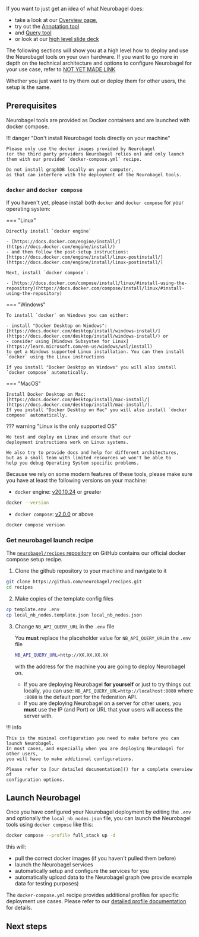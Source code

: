 If you want to just get an idea of what Neurobagel does:

- take a look at our [Overview page](./overview.md),
- try out the [Annotation tool](https://annotate.neurobagel.org/)
- and [Query tool](https://query.neurobagel.org/)
- or look at our [high level slide deck](https://docs.google.com/presentation/d/1dyRJkJWVwEBSU5CPqj-GuD5Jw_csltOULvGqVswycGc/edit?usp=sharing)

The following sections will show you 
at a high level how to deploy and use the 
Neurobagel tools on your own hardware.
If you want to go more in depth on the technical
architecture and options to configure Neurobagel
for your use case, refer to [NOT YET MADE LINK]()

Whether you just want to try them out 
or deploy them for other users, 
the setup is the same.

## Prerequisites

Neurobagel tools are provided as Docker containers 
and are launched with docker compose. 

!!! danger "Don't install Neurobagel tools directly on your machine"
    
    Please only use the docker images provided by Neurobagel 
    (or the third party providers Neurobagel relies on) and only launch
    them with our provided `docker-compose.yml` recipe.

    Do not install graphDB locally on your computer, 
    as that can interfere with the deployment of the Neurobagel tools.

### `docker` and `docker compose` 
If you haven't yet, please install both `docker` and `docker compose`
for your operating system:

=== "Linux"

    Directly install `docker engine` 
    
    - [https://docs.docker.com/engine/install/](https://docs.docker.com/engine/install/)
    - and then follow the post-setup instructions: [https://docs.docker.com/engine/install/linux-postinstall/](https://docs.docker.com/engine/install/linux-postinstall/)

    Next, install `docker compose`: 

    - [https://docs.docker.com/compose/install/linux/#install-using-the-repository](https://docs.docker.com/compose/install/linux/#install-using-the-repository)

=== "Windows"

    To install `docker` on Windows you can either:

    - install "Docker Desktop on Windows": [https://docs.docker.com/desktop/install/windows-install/](https://docs.docker.com/desktop/install/windows-install/) or
    - consider using [Windows Subsystem for Linux](https://learn.microsoft.com/en-us/windows/wsl/install)
    to get a Windows supported Linux installation. You can then install `docker` using the Linux instructions

    If you install "Docker Desktop on Windows" you will also install `docker compose` automatically.

=== "MacOS"

    Install Docker Desktop on Mac: [https://docs.docker.com/desktop/install/mac-install/](https://docs.docker.com/desktop/install/mac-install/).
    If you install "Docker Desktop on Mac" you will also install `docker compose` automatically.

??? warning "Linux is the only supported OS"

    We test and deploy on Linux and ensure that our
    deployment instructions work on Linux systems.

    We also try to provide docs and help for different architectures,
    but as a small team with limited resources we won't be able to 
    help you debug Operating System specific problems. 

Because we rely on some modern features of these
tools, please make sure you have at least the following
versions on your machine:

- `docker` engine: [v20.10.24](https://docs.docker.com/engine/release-notes/20.10/) or greater
```bash
docker --version
```
- `docker compose`: [v2.0.0](https://github.com/docker/compose/releases/tag/v2.0.0) or above
```bash
docker compose version
```
### Get neurobagel launch recipe

The [`neurobagel/recipes` repository](https://github.com/neurobagel/recipes) 
on GitHub contains our official
docker compose setup recipe. 

1. Clone the github repository to your machine and navigate to it
```bash
git clone https://github.com/neurobagel/recipes.git
cd recipes
```
2. Make copies of the template config files
```bash
cp template.env .env
cp local_nb_nodes.template.json local_nb_nodes.json
```
3. Change `NB_API_QUERY_URL` in the `.env` file 

    You **must** replace the placeholder value for `NB_API_QUERY_URL`in the `.env` file
    
    ```bash
    NB_API_QUERY_URL=http://XX.XX.XX.XX
    ```
    with the address for the machine you are going to deploy Neurobagel on.

    - If you are deploying Neurobagel **for yourself** or just to try things out locally, 
   you can use: `NB_API_QUERY_URL=http://localhost:8080` 
    where `:8080` is the default port for the federation API.
    - If you are deploying Neurobagel on a server for other users, 
   you **must** use the IP (and Port) or URL that your users will access the server with. 
   
!!! info

    This is the minimal configuration you need to make before you can launch Neurobagel.
    In most cases, and especially when you are deploying Neurobagel for other users,
    you will have to make additional configurations. 

    Please refer to [our detailed documentation]() for a complete overview of 
    configuration options.

## Launch Neurobagel

Once you have configured your Neurobagel deployment by editing the `.env`
and optionally the `local_nb_nodes.json` file, you can launch the Neurobagel
tools using `docker compose` like this: 

```bash
docker compose --profile full_stack up -d
```

this will:

- pull the correct docker images (if you haven't pulled them before)
- launch the Neurobagel services
- automatically setup and configure the services for you
- automatically upload data to the Neurobagel graph (we provide example data for testing purposes)

The `docker-compose.yml` recipe provides additional profiles
for specific deployment use cases. Please refer to
our [detailed profile documentation]() for details.

## Next steps


